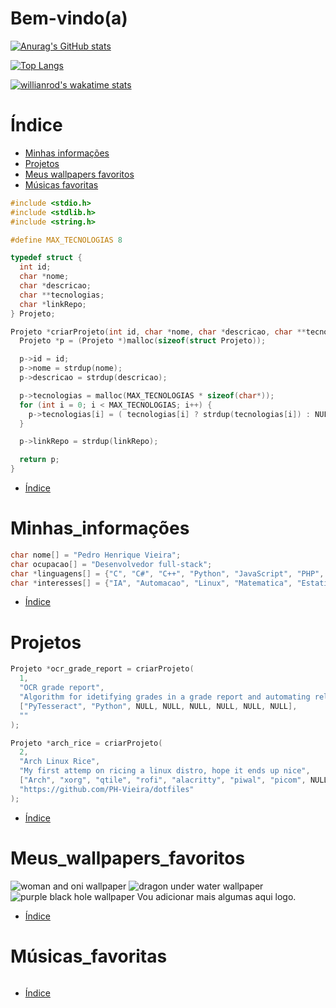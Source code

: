 # Bem-vindo(a)

[![Anurag's GitHub stats](https://github-readme-stats.vercel.app/api?username=PH-Vieira&show_icons=true&theme=ocean_dark&layout=compact)](https://github.com/anuraghazra/github-readme-stats)

[![Top Langs](https://github-readme-stats.vercel.app/api/top-langs/?username=PH-Vieira&theme=ocean_dark)](https://github.com/anuraghazra/github-readme-stats)

[![willianrod's wakatime stats](https://github-readme-stats.vercel.app/api/wakatime?username=PH_Vieira&theme=ocean_dark)](https://github.com/anuraghazra/github-readme-stats)

Índice
======
  * [Minhas informações](#Minhas_informações)
  * [Projetos](#Projetos)
  * [Meus wallpapers favoritos](#Meus_wallpapers_favoritos)
  * [Músicas favoritas](#Músicas_favoritas)

```c
#include <stdio.h>
#include <stdlib.h>
#include <string.h>

#define MAX_TECNOLOGIAS 8

typedef struct {
  int id;
  char *nome;
  char *descricao;
  char **tecnologias;
  char *linkRepo;
} Projeto;

Projeto *criarProjeto(int id, char *nome, char *descricao, char **tecnologias, char *linkRepo) {
  Projeto *p = (Projeto *)malloc(sizeof(struct Projeto));

  p->id = id;
  p->nome = strdup(nome);
  p->descricao = strdup(descricao);

  p->tecnologias = malloc(MAX_TECNOLOGIAS * sizeof(char*));
  for (int i = 0; i < MAX_TECNOLOGIAS; i++) {
    p->tecnologias[i] = ( tecnologias[i] ? strdup(tecnologias[i]) : NULL );
  }

  p->linkRepo = strdup(linkRepo);

  return p;
}

```
 * [Índice](#Índice)

Minhas_informações
==================

```c
char nome[] = "Pedro Henrique Vieira";
char ocupacao[] = "Desenvolvedor full-stack";
char *linguagens[] = {"C", "C#", "C++", "Python", "JavaScript", "PHP", "Java"};
char *interesses[] = {"IA", "Automacao", "Linux", "Matematica", "Estatistica"};
```
 * [Índice](#Índice)

Projetos
========

```c
Projeto *ocr_grade_report = criarProjeto(
  1,
  "OCR grade report",
  "Algorithm for idetifying grades in a grade report and automating related processes",
  ["PyTesseract", "Python", NULL, NULL, NULL, NULL, NULL, NULL],
  ""
);

Projeto *arch_rice = criarProjeto(
  2,
  "Arch Linux Rice",
  "My first attemp on ricing a linux distro, hope it ends up nice",
  ["Arch", "xorg", "qtile", "rofi", "alacritty", "piwal", "picom", NULL],
  "https://github.com/PH-Vieira/dotfiles"
);
```
 * [Índice](#Índice)

Meus_wallpapers_favoritos
=========================

![woman and oni wallpaper](https://github.com/PH-Vieira/wallpapers/blob/main/wallhaven-3lgk6y_1920x1080.png)
![dragon under water wallpaper](https://github.com/PH-Vieira/wallpapers/blob/main/wallhaven-gpxxq7_1920x1080.png)
![purple black hole wallpaper](https://github.com/PH-Vieira/wallpapers/blob/main/wallhaven-l8v7kq_1920x1080.png)
Vou adicionar mais algumas aqui logo.
 * [Índice](#Índice)

Músicas_favoritas
=================

![<img src="https://en.wikipedia.org/wiki/File:Joji_-_Glimpse_of_Us.png">](https://open.spotify.com/intl-pt/track/6xGruZOHLs39ZbVccQTuPZ?si=8622868624ed4ad1)

 * [Índice](#Índice)
